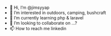 - 👋 Hi, I’m @jimsyyap
- 👀 I’m interested in outdoors, camping, bushcraft
- 🌱 I’m currently learning php & laravel
- 💞️ I’m looking to collaborate on ...?
- 📫 How to reach me linkedin

<!---
jimsyyap/jimsyyap is a ✨ special ✨ repository because its `README.md` (this file) appears on your GitHub profile.
You can click the Preview link to take a look at your changes.
--->
